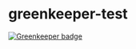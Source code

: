 # greenkeeper-test

[![Greenkeeper badge](https://badges.greenkeeper.io/aichbauer/greenkeeper-test.svg)](https://greenkeeper.io/)
